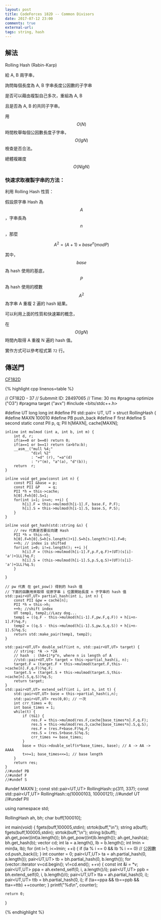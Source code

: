 ```yaml
---
layout: post
title: CodeForces 182D -- Common Divisors
date: 2017-07-12 23:00
comments: true
external-url:
tags: string, hash
---
```


## 解法

Rolling Hash (Rabin-Karp)

給 A, B 兩字串，

詢問每個長度為 A, B 字串長度公因數的子字串

是否可以藉由複製自己多次，重組為 A, B

且是否為 A, B 的共同子字串。

用 $$O(N)$$ 時間枚舉每個公因數長度子字串， $$O(lgN)$$ 檢查是否合法。

總體複雜度 $$O(NlgN)$$

### 快速求取複製字串的方法：

利用 Rolling Hash 性質：

假設原字串 Hash 為 $$A$$ ，字串長為 $$n$$ ，那麼

$$ A^{2} = \left( A + 1 \right) \times base^{n} \big( mod P \big) $$

其中，$$base$$ 為 hash 使用的基底，$$P$$ 為 hash 使用的模數 $$A^{2}$$ 為字串 A 重複 2 遍的 hash 結果。

可以利用上面的性質和快速冪的概念，

在 $$O(lgN)$$ 時間內取得 A 重複 N 遍的 hash 值。

實作方式可以參考程式第 `72` 行。


## 傳送門

[CF182D](http://codeforces.com/contest/182/submission/28491949)


{% highlight cpp linenos=table %}

// CF182D - 37
// Submmit ID: 28497065
// Time: 30 ms
#pragma optimize ("O3")
#pragma target ("avx")
#include <bits/stdc++.h>

#define UT long long int
#define PII std::pair< UT, UT >
struct RollingHash {
#define MAXN 100010
#define PB push_back
#define F first
#define S second
    static const PII p, q;
    PII h[MAXN], cache[MAXN];

    inline int mulmod (int a, int b, int m) {
        int d, r;
        if(a==0 or b==0) return 0;
        if(a==1 or b==1) return (a>b?a:b);
        __asm__("mull %4;"
                "divl %2"
                : "=d" (r), "=a"(d)
                : "r"(m), "a"(a), "d"(b));
        return  r;
    }

    inline void get_pow(const int n) {
        const PII &base = p;
        const PII &P    = q;
        PII *h = this->cache;
        h[0].F=h[0].S=1;
        for(int i=1; i<=n; ++i) {
            h[i].F = this->mulmod(h[i-1].F, base.F, P.F);
            h[i].S = this->mulmod(h[i-1].S, base.S, P.S);
        }
    }

    inline void get_hash(std::string &s) {
        // rev 代表是否要反向建 Hash
        PII *h = this->h;
        h[0].F=h[0].S=h[s.length()+1].S=h[s.length()+1].F=0;
        ++h; // index is shifted
        for(int i=0; i!=s.length(); ++i ){
            h[i].F = (this->mulmod(h[i-1].F,p.F,q.F)+(UT)(s[i]-'a')+1LL)%q.F;
            h[i].S = (this->mulmod(h[i-1].S,p.S,q.S)+(UT)(s[i]-'a')+1LL)%q.S;
        }

    }

    // pw 代表 在 get_pow() 得到的 hash 值
    // 下面的函數用來取得 從原字串 i 位置開始長度 n 子字串的 hash 值
    std::pair<UT,UT> partial_hash(int i, int n) {
        const PII &pw = cache[n];
        PII *h = this->h;
        ++h; //shift index
        UT temp1, temp2;//Lazy dog...
        temp1 = ((q.F - this->mulmod(h[i-1].F,pw.F,q.F)) + h[i+n-1].F)%q.F;
        temp2 = ((q.S - this->mulmod(h[i-1].S,pw.S,q.S)) + h[i+n-1].S)%q.S;
        return std::make_pair(temp1, temp2);
    }

    std::pair<UT,UT> double_self(int n, std::pair<UT,UT> target) {
        // string: *A -> *2A
        // hash  : (hA+1)*p^n, where n is length of A
        //std::pair<UT,UT> target = this->partial_hash(i, n);
        target.F = (target.F + this->mulmod(target.F,this->cache[n].F,q.F))%q.F;
        target.S = (target.S + this->mulmod(target.S,this->cache[n].S,q.S))%q.S;
        return target;
    }
    std::pair<UT,UT> extend_self(int i, int n, int t) {
        std::pair<UT,UT> base = this->partial_hash(i,n);
        std::pair<UT,UT> res(0,0); // 一次
        int crr_times = 0;
        int base_times = 1;
        while(t) {
            if (t&1) {
                res.F = this->mulmod(res.F,cache[base_times*n].F,q.F);
                res.S = this->mulmod(res.S,cache[base_times*n].S,q.S);
                res.F = (res.F+base.F)%q.F;
                res.S = (res.S+base.S)%q.S;
                crr_times += base_times;
            }
            base = this->double_self(n*base_times, base); // A -> AA -> AAAA
            t>>=1; base_times<<=1; // base length
        }
        return res;
    }
    //#undef PB
    //#undef F
    //#undef S
#undef MAXN
};
const std::pair<UT,UT> RollingHash::p(311, 337);
const std::pair<UT,UT> RollingHash::q(10000103, 10000121);
//#undef UT
//#undef PII

using namespace std;

RollingHash ah, bh;
char buff[100010];

int main(void) {
    fgets(buff,100005,stdin);
    strtok(buff,"\n");
    string a(buff);
    fgets(buff,100005,stdin);
    strtok(buff,"\n");
    string b(buff);
    ah.get_pow((int)a.length());
    bh.get_pow((int)b.length());
    ah.get_hash(a);
    bh.get_hash(b);
    vector<int> cd;
    int la = a.length(), lb = b.length();
    int lmin = min(la, lb);
    for (int i=1; i<=lmin; ++i) {
        if (la % i == 0 && lb % i == 0) // 公因數
            cd.push_back(i);
    }
    int counter = 0;
    pair<UT,UT> ta = ah.partial_hash(0, a.length());
    pair<UT,UT> tb = bh.partial_hash(0, b.length());
    for (vector<int>::iterator v=cd.begin(); v!=cd.end(); ++v) {
        const int &i = *v;
        pair<UT,UT> ppa = ah.extend_self(0, i, a.length()/i);
        pair<UT,UT> ppb = bh.extend_self(0, i, b.length()/i);
        pair<UT,UT> tta = ah.partial_hash(0, i);
        pair<UT,UT> ttb = bh.partial_hash(0, i);
        if (ta==ppa && tb==ppb && tta==ttb) ++counter;
    }
    printf("%d\n", counter);

    return 0;
}


{% endhighlight %}


